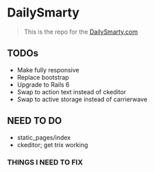 # DailySmarty

> This is the repo for the [DailySmarty.com](http://www.dailysmarty.com)

## TODOs

* Make fully responsive
* Replace bootstrap
* Upgrade to Rails 6
* Swap to action text instead of ckeditor
* Swap to active storage instead of carrierwave

## NEED TO DO
- static_pages/index
- ckeditor; get trix working

### THINGS I NEED TO FIX

